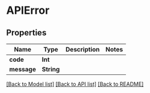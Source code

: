 # APIError

## Properties
Name | Type | Description | Notes
------------ | ------------- | ------------- | -------------
**code** | **Int** |  | 
**message** | **String** |  | 

[[Back to Model list]](../README.md#documentation-for-models) [[Back to API list]](../README.md#documentation-for-api-endpoints) [[Back to README]](../README.md)


